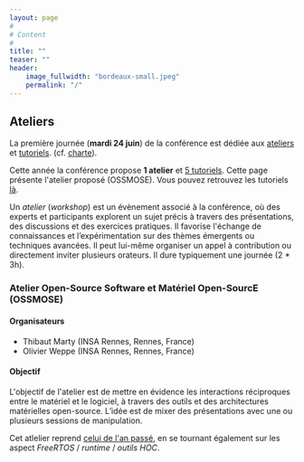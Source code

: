 ```yaml
---
layout: page
#
# Content
#
title: ""
teaser: ""
header:
    image_fullwidth: "bordeaux-small.jpeg"
    permalink: "/"
---
```


## **Ateliers**

La première journée (**mardi 24 juin**) de la conférence est dédiée aux
[ateliers](https://2025.compas-conference.fr/workshops/) et
[tutoriels](https://2025.compas-conference.fr/tutoriaux/). (cf.
[charte](https://www.compas-conference.fr/organisation/charte/)).

Cette année la conférence propose **1 atelier** et [5
tutoriels](https://2025.compas-conference.fr/tutoriaux/). Cette page
présente l'atelier proposé (OSSMOSE). Vous pouvez retrouvez les
tutoriels [là](https://2025.compas-conference.fr/tutoriaux/).

Un *atelier* (*workshop*) est un évènement associé à la conférence, où
des experts et participants explorent un sujet précis à travers des
présentations, des discussions et des exercices pratiques. Il favorise
l'échange de connaissances et l’expérimentation sur des thèmes
émergents ou techniques avancées. Il peut lui-même organiser un appel
à contribution ou directement inviter plusieurs orateurs. Il dure
typiquement une journée (2 * 3h).

### Atelier **Open-Source Software et Matériel Open-SourcE** (**OSSMOSE**)

#### Organisateurs

- Thibaut Marty (INSA Rennes, Rennes, France)
- Olivier Weppe (INSA Rennes, Rennes, France)

#### Objectif

L'objectif de l'atelier est de mettre en évidence les interactions
réciproques entre le matériel et le logiciel, à travers des outils et
des architectures matérielles open-source. L’idée est de mixer des
présentations avec une ou plusieurs sessions de manipulation.

Cet atlelier reprend [celui de l'an
passé](https://www.gdr-soc.cnrs.fr/2024/04/15/ossmose/), en se
tournant également sur les aspect *FreeRTOS* / *runtime* / *outils
HOC*.

<!-- [Consulter le programme de l'atelier](https://www.gdr-soc.cnrs.fr/2024/04/15/ossmose/) -->
